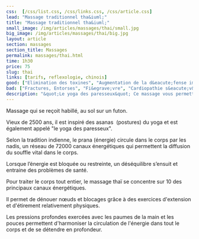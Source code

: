 ```yaml
---
css:  [/css/list.css, /css/links.css, /css/article.css]
lead: "Massage traditionnel tha&iuml;"
title: "Massage traditionnel tha&iuml;"
small_image: /img/articles/massages/thai/small.jpg
big_image: /img/articles/massages/thai/big.jpg
layout: article
section: massages
section_title: Massages
permalink: massages/thai.html
time: 1h30
price: 75
slug: thai
links: [tarifs, reflexologie, chinois]
good: ["Elimination des toxines", "Augmentation de la d&eacute;fense immunitaire", "Meilleure souplesse corporelle", "Stimulation des circulations sanguine et lymphatique", "Plus grand confort de vie"]
bad: ["Fractures, Entorses", "Fi&egrave;vre", "Cardiopathie s&eacute;v&egrave;re", "Phl&eacute;bite", "Varice", "Inflammation musculaire"]
description: "&quot;Le yoga des paresseux&quot; Ce massage vous permettra  de retrouver une certaine souplesse et de d&eacute;nouer les tensions accumul&eacute;es."
---
```

Massage qui se reçoit habillé, au sol sur 
un futon. 


Vieux de 2500 ans, il est inspiré des asanas 
(postures) du yoga et est également appelé 
"le yoga des paresseux".


Selon la tradition indienne, le prana 
(énergie) circule dans le corps par les nadis, 
un réseau de 72000 canaux énergétiques 
qui permettent la diffusion du souffle vital 
dans le corps.


Lorsque l’énergie est bloquée ou restreinte, 
un déséquilibre s’ensuit et entraine des 
problèmes de santé. 


Pour traiter le corps tout entier, le massage thaï se concentre sur 10 des principaux canaux 
énergétiques. 


Il permet de dénouer nœuds et blocages grâce à des exercices d'extension et d'étirement 
relativement physiques. 


Les pressions profondes exercées avec les paumes de la main et les pouces permettent 
d'harmoniser la circulation de l'énergie dans tout le corps et de se détendre en profondeur.



